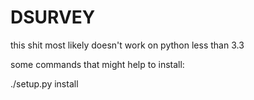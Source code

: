 DSURVEY
===================

this shit most likely doesn't work on python less than 3.3

some commands that might help to install:

  ./setup.py install
